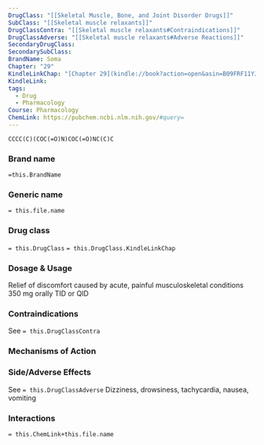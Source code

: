 ```yaml
---
DrugClass: "[[Skeletal Muscle, Bone, and Joint Disorder Drugs]]"
SubClass: "[[Skeletal muscle relaxants]]"
DrugClassContra: "[[Skeletal muscle relaxants#Contraindications]]"
DrugClassAdverse: "[[Skeletal muscle relaxants#Adverse Reactions]]"
SecondaryDrugClass: 
SecondarySubClass: 
BrandName: Soma
Chapter: "29"
KindleLinkChap: "[Chapter 29](kindle://book?action=open&asin=B09FRF11YJ&location=15248)"
KindleLink: 
tags:
  - Drug
  - Pharmacology
Course: Pharmacology
ChemLink: https://pubchem.ncbi.nlm.nih.gov/#query=
---
```

```smiles
CCCC(C)(COC(=O)N)COC(=O)NC(C)C
```

### Brand name
`=this.BrandName`

### Generic name
`= this.file.name`

### Drug class 
`= this.DrugClass`
	`= this.DrugClass.KindleLinkChap`

### Dosage & Usage
Relief of discomfort caused by acute, painful musculoskeletal conditions
350 mg orally TID or QID

### Contraindications
See `= this.DrugClassContra`

### Mechanisms of Action

### Side/Adverse Effects
See `= this.DrugClassAdverse`
Dizziness, drowsiness, tachycardia, nausea, vomiting
### Interactions

`= this.ChemLink+this.file.name`

